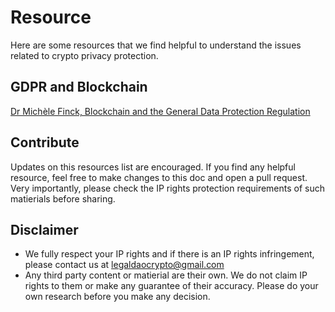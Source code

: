 # Resource

Here are some resources that we find helpful to understand the issues related to crypto privacy protection.

## GDPR and Blockchain

[Dr Michèle Finck, Blockchain and the General Data Protection Regulation](https://www.europarl.europa.eu/RegData/etudes/STUD/2019/634445/EPRS_STU(2019)634445_EN.pdf)

## Contribute

Updates on this resources list are encouraged. If you find any helpful resource, feel free to make changes to this doc and open a pull request. Very importantly, please check the IP rights protection requirements of such matierials before sharing. 

## Disclaimer

- We fully respect your IP rights and if there is an IP rights infringement, please contact us at legaldaocrypto@gmail.com
- Any third party content or matierial are their own. We do not claim IP rights to them or make any guarantee of their accuracy. Please do your own research before you make any decision.
